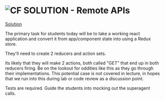 ![CF](http://i.imgur.com/7v5ASc8.png) SOLUTION - Remote APIs
======================================================

[Solution](https://codesandbox.io/s/43x42nwmn7)

The primary task for students today will be to take a working react application and convert it from app/component state into using a Redux store.

They'll need to create 2 reducers and action sets.

Its likely that they will make 2 actions, both called "GET" that end up in both reducers firing. Be on the lookout for oddities like this as they go through their implementations.  This potential case is not covered in lecture, in hopes that we run into this during lab or code review as a discussion point.

Tests are required. Guide the students into mocking out the superagent calls.
